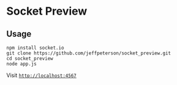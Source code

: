 Socket Preview
==============

Usage
-----

    npm install socket.io
    git clone https://github.com/jeffpeterson/socket_preview.git
    cd socket_preview
    node app.js

Visit [`http://localhost:4567`](http://localhost:4567)
